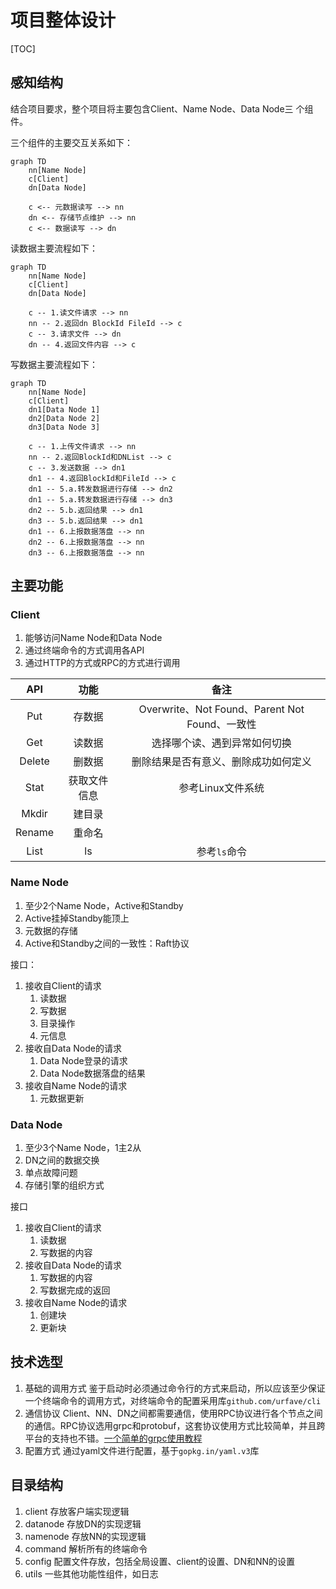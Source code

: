 # 项目整体设计

[TOC]

## 感知结构

结合项目要求，整个项目将主要包含Client、Name Node、Data Node三
个组件。

三个组件的主要交互关系如下：

```mermaid
graph TD
    nn[Name Node]
    c[Client]
    dn[Data Node]

    c <-- 元数据读写 --> nn
    dn <-- 存储节点维护 --> nn
    c <-- 数据读写 --> dn
```

读数据主要流程如下：

```mermaid
graph TD
    nn[Name Node]
    c[Client]
    dn[Data Node]

    c -- 1.读文件请求 --> nn
    nn -- 2.返回dn BlockId FileId --> c
    c -- 3.请求文件 --> dn
    dn -- 4.返回文件内容 --> c
```

写数据主要流程如下：

```mermaid
graph TD
    nn[Name Node]
    c[Client]
    dn1[Data Node 1]
    dn2[Data Node 2]
    dn3[Data Node 3]

    c -- 1.上传文件请求 --> nn
    nn -- 2.返回BlockId和DNList --> c
    c -- 3.发送数据 --> dn1
    dn1 -- 4.返回BlockId和FileId --> c
    dn1 -- 5.a.转发数据进行存储 --> dn2
    dn1 -- 5.a.转发数据进行存储 --> dn3
    dn2 -- 5.b.返回结果 --> dn1
    dn3 -- 5.b.返回结果 --> dn1
    dn1 -- 6.上报数据落盘 --> nn
    dn2 -- 6.上报数据落盘 --> nn
    dn3 -- 6.上报数据落盘 --> nn
```

## 主要功能

### Client

1. 能够访问Name Node和Data Node
2. 通过终端命令的方式调用各API
3. 通过HTTP的方式或RPC的方式进行调用

|API|功能|备注|
|:---:|:---:|:---:|
|Put|存数据|Overwrite、Not Found、Parent Not Found、一致性|
|Get|读数据|选择哪个读、遇到异常如何切换|
|Delete|删数据|删除结果是否有意义、删除成功如何定义|
|Stat|获取文件信息|参考Linux文件系统|
|Mkdir|建目录||
|Rename|重命名||
|List|ls|参考`ls`命令|

### Name Node

1. 至少2个Name Node，Active和Standby
2. Active挂掉Standby能顶上
3. 元数据的存储
4. Active和Standby之间的一致性：Raft协议

接口：

1. 接收自Client的请求
   1. 读数据
   2. 写数据
   3. 目录操作
   4. 元信息
2. 接收自Data Node的请求
   1. Data Node登录的请求
   2. Data Node数据落盘的结果
3. 接收自Name Node的请求
   1. 元数据更新

### Data Node

1. 至少3个Name Node，1主2从
2. DN之间的数据交换
3. 单点故障问题
4. 存储引擎的组织方式

接口

1. 接收自Client的请求
   1. 读数据
   2. 写数据的内容
2. 接收自Data Node的请求
   1. 写数据的内容
   2. 写数据完成的返回
3. 接收自Name Node的请求
   1. 创建块
   2. 更新块

## 技术选型

1. 基础的调用方式
   鉴于启动时必须通过命令行的方式来启动，所以应该至少保证一个终端命令的调用方式，对终端命令的配置采用库`github.com/urfave/cli`
2. 通信协议
   Client、NN、DN之间都需要通信，使用RPC协议进行各个节点之间的通信。RPC协议选用grpc和protobuf，这套协议使用方式比较简单，并且跨平台的支持也不错。[一个简单的grpc使用教程](https://blog.csdn.net/SHELLCODE_8BIT/article/details/122987268)
3. 配置方式
   通过yaml文件进行配置，基于`gopkg.in/yaml.v3`库

## 目录结构

1. client
   存放客户端实现逻辑
2. datanode
   存放DN的实现逻辑
3. namenode
   存放NN的实现逻辑
4. command
   解析所有的终端命令
5. config
   配置文件存放，包括全局设置、client的设置、DN和NN的设置
6. utils
   一些其他功能性组件，如日志
